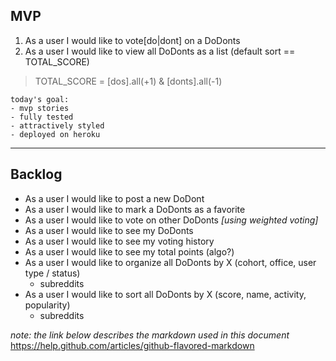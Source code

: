 ## MVP

1. As a user I would like to vote[do|dont] on a DoDonts
2. As a user I would like to view all DoDonts as a list (default sort == TOTAL_SCORE)

> TOTAL_SCORE = [dos].all(+1) & [donts].all(-1)


```text
today's goal: 
- mvp stories
- fully tested
- attractively styled
- deployed on heroku
```

---

## Backlog

- As a user I would like to post a new DoDont
- As a user I would like to mark a DoDonts as a favorite
- As a user I would like to vote on other DoDonts *[using weighted voting]*
- As a user I would like to see my DoDonts
- As a user I would like to see my voting history 
- As a user I would like to see my total points (algo?)
- As a user I would like to organize all DoDonts by X (cohort, office, user type / status)
  - subreddits
- As a user I would like to sort all DoDonts by X (score, name, activity, popularity)
  - subreddits


*note: the link below describes the markdown used in this document*  
https://help.github.com/articles/github-flavored-markdown

